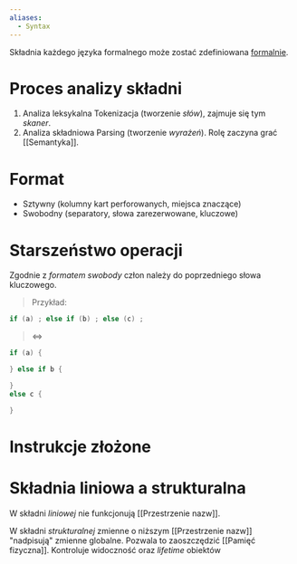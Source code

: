 ```yaml
---
aliases:
  - Syntax
---
```

Składnia każdego języka formalnego może zostać zdefiniowana [formalnie](https://en.wikipedia.org/wiki/Backus%E2%80%93Naur_form).

# Proces analizy składni
1. Analiza leksykalna
Tokenizacja (tworzenie *słów*), zajmuje się tym *skaner*.
2. Analiza składniowa
Parsing (tworzenie *wyrażeń*). Rolę zaczyna grać [[Semantyka]].
# Format
- Sztywny (kolumny kart perforowanych, miejsca znaczące)
- Swobodny (separatory, słowa zarezerwowane, kluczowe)
# Starszeństwo operacji
Zgodnie z *formatem swobody* człon należy do poprzedniego słowa kluczowego.
> Przykład:
```C
if (a) ; else if (b) ; else (c) ;
```
>$\iff$
```C
if (a) {

} else if b {

}
else c {

}
```

# Instrukcje złożone

# Składnia liniowa a strukturalna
W składni *liniowej* nie funkcjonują [[Przestrzenie nazw]].

W składni *strukturalnej* zmienne o niższym [[Przestrzenie nazw]] "nadpisują" zmienne globalne. Pozwala to zaoszczędzić [[Pamięć fizyczna]]. Kontroluje widoczność oraz *lifetime* obiektów